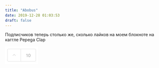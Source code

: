 ```yaml
---
title: "Abobus"
date: 2019-12-28 01:03:53
draft: false
---
```


Подписчиков теперь столько же, сколько лайков на моем блокноте на каггле Pepega Clap

![](/img/vk/RKZN9zLVTFo.jpg)

